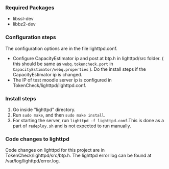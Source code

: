 ### Required Packages

- libssl-dev 
- libbz2-dev

### Configuration steps
The configuration options are in the file lighttpd.conf. 
- Configure CapacityEstimator ip and post at btp.h in lighttpd/src folder.
( this should be same as `webq.tokencheck.port` in
`CapacityEstimator/webq.properties` ). Do the install steps if the
CapacityEstimator ip is changed.
- The IP of test moodle server ip is configured in TokenCheck/lighttpd/lighttpd.conf.

### Install steps

1. Go inside "lighttpd" directory.
2. Run `sudo make`, and then `sudo make install`.
3. For starting the server, run `lighttpd -f lighttpd.conf`.This is
   done as a part of `redeploy.sh` and is not expected to run
   manually.

###  Code changes to lighttpd
Code changes on lighttpd for this project are in TokenCheck/lighttpd/src/btp.h.
The lighttpd error log can be found at /var/log/lighttpd/error.log.
